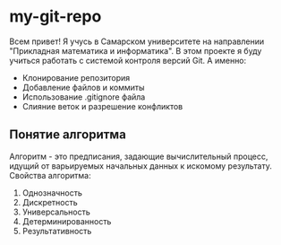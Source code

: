 # my-git-repo
Всем привет! Я учусь в Самарском университете на направлении "Прикладная математика и информатика". 
В этом проекте я буду учиться работать с системой контроля версий Git.
А именно:
* Клонирование репозитория 
* Добавление файлов и коммиты
* Использование .gitignore файла
* Слияние веток и разрешение конфликтов

## Понятие алгоритма
Алгоритм - это предписания, задающие вычислительный процесс, идущий от варьируемых начальных данных к искомому результату. Свойства алгоритма:
1. Однозначность
2. Дискретность
3. Универсальность
4. Детерминированность
5. Результативность